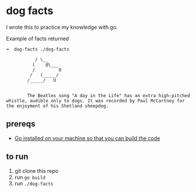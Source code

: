 # dog facts

I wrote this to practice my knowledge with go.

Example of facts returned

```
➜  dog-facts ./dog-facts

           / \__
          (    @\___
          /         O       
         /   (_____/
        /_____/   U


        The Beatles song "A day in the Life" has an extra high-pitched whistle, audible only to dogs. It was recorded by Paul McCartney for the enjoyment of his Shetland sheepdog.
```

## prereqs

- [Go installed on your machine so that you can build the code](https://go.dev/doc/install)

## to run

1. git clone this repo
2. run `go build`
3. run `./dog-facts`